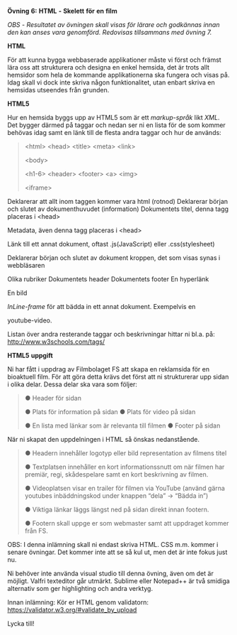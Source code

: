 **Övning** **6:** **HTML** **-** **Skelett** **för** **en** **film**

*OBS* *-* *Resultatet* *av* *övningen* *skall* *visas* *för* *lärare*
*och* *godkännas* *innan* *den* *kan* *anses* *vara* *genomförd.*
*Redovisas* *tillsammans* *med* *övning* *7.*

**HTML**

För att kunna bygga webbaserade applikationer måste vi först och främst
lära oss att strukturera och designa en enkel hemsida, det är trots allt
hemsidor som hela de kommande applikationerna ska fungera och visas på.
Idag skall vi dock inte skriva någon funktionalitet, utan enbart skriva
en hemsidas utseendes från grunden.

**HTML5**

Hur en hemsida byggs upp av HTML5 som är ett *markup-språk* likt *XML*.
Det bygger därmed på taggar och nedan ser ni en lista för de som kommer
behövas idag samt en länk till de flesta andra taggar och hur de
används:

> \<html\> \<head\> \<title\> \<meta\> \<link\>
>
> \<body\>
>
> \<h1-6\> \<header\> \<footer\> \<a\> \<img\>
>
> \<iframe\>

Deklarerar att allt inom taggen kommer vara html (rotnod) Deklarerar
början och slutet av dokumenthuvudet (information) Dokumentets titel,
denna tagg placeras i \<head\>

Metadata, även denna tagg placeras i \<head\>

Länk till ett annat dokument, oftast .js(JavaScript) eller
.css(stylesheet)

Deklarerar början och slutet av dokument kroppen, det som visas synas i
webbläsaren

Olika rubriker Dokumentets header Dokumentets footer En hyperlänk

En bild

*InLine-frame* för att bädda in ett annat dokument. Exempelvis en

youtube-video.

Listan över andra resterande taggar och beskrivningar hittar ni bl.a.
på:
[<u>http://www.w3schools.com/tags/</u>](http://www.w3schools.com/tags/)

**HTML5** **uppgift**

Ni har fått i uppdrag av Filmbolaget FS att skapa en reklamsida för en
bioaktuell film. För att göra detta krävs det först att ni strukturerar
upp sidan i olika delar. Dessa delar ska vara som följer:

> ● Header för sidan
>
> ● Plats för information på sidan ● Plats för video på sidan
>
> ● En lista med länkar som är relevanta till filmen ● Footer på sidan

När ni skapat den uppdelningen i HTML så önskas nedanstående.

> ● Headern innehåller logotyp eller bild representation av filmens
> titel
>
> ● Textplatsen innehåller en kort informationssnutt om när filmen har
> premiär, regi, skådespelare samt en kort beskrivning av filmen.
>
> ● Videoplatsen visar en trailer för filmen via YouTube (använd gärna
> youtubes inbäddningskod under knappen “dela” -\> “Bädda in”)
>
> ● Viktiga länkar läggs längst ned på sidan direkt innan footern.
>
> ● Footern skall uppge er som webmaster samt att uppdraget kommer från
> FS.

OBS: I denna inlämning skall ni endast skriva HTML. CSS m.m. kommer i
senare övningar. Det kommer inte att se så kul ut, men det är inte fokus
just nu.

Ni behöver inte använda visual studio till denna övning, även om det är
möjligt. Valfri texteditor går utmärkt. Sublime eller Notepad++ är två
smidiga alternativ som ger highlighting och andra verktyg.

Innan inlämning: Kör er HTML genom validatorn:
[<u>https://validator.w3.org/#validate_by_upload</u>](https://validator.w3.org/#validate_by_upload)

Lycka till!
